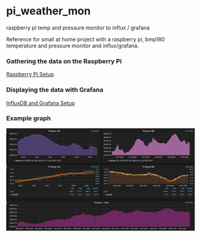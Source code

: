 # pi_weather_mon
raspberry pi temp and pressure monitor to influx / grafana

Reference for small at home project with a raspberry pi, bmp180 temperature and pressure monitor and influx/grafana.

### Gathering the data on the Raspberry Pi

[Raspberry Pi Setup](raspberry_pi/README.md)


### Displaying the data with Grafana

[InfluxDB and Grafana Setup](influx_grafana/README.md)

### Example graph
![Image 1 of graphs](imgs/Temp_pressure_graph1.png)
